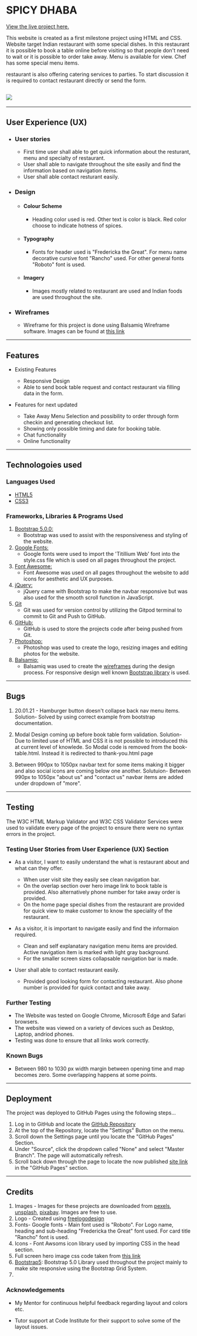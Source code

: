 # SPICY DHABA
[View the live project here.](https://rajendradanve.github.io/spicy-dhabha/index.html)

This website is created as a first milestone project using HTML and CSS. 
Website target Indian restaurant with some special dishes. In this restaurant it is possible to book a table online before visiting so that people don't need to wait or it is possible to order take away. 
Menu is available for view. Chef has some special menu items. 

restaurant is also offering catering services to parties. To start discussion it is required to contact restaurant directly or send the form. 
<h2><img src="./assets/docs/wireframe/multiscreen-spicy-dhaba.png"></h2>

--------

## User Experience (UX)

-   ### User stories
        
    - First time user shall able to get quick information about the resturant, menu and specialty of restaurant.
    - User shall able to navigate throughout the site easily and find the information based on navigation items.
    - User shall able contact resturant easily.

-   ### Design
    -   #### Colour Scheme
        -   Heading color used is red. Other text is color is black. Red color choose to indicate hotness of spices.
    -   #### Typography
        -   Fonts for header used is "Fredericka the Great". For menu name decorative cursive font "Rancho" used. For other general fonts "Roboto" font is used.
    -   #### Imagery
        -   Images mostly related to restaurant are used and Indian foods are used throughout the site.

*   ### Wireframes
    -   Wireframe for this project is done using Balsamiq Wireframe software. Images can be found at [this link](https://github.com/rajendradanve/spicy-dhabha/blob/master/Spicy-dhaba-wireframe.zip)
--------
## Features
-   Existing Features
    -   Responsive Design
    -   Able to send book table request and contact restaurant via filling data in the form.

-   Features for next updated
    -   Take Away Menu Selection and possibility to order through form checkin and generating checkout list.
    -   Showing only possible timing and date for booking table.
    -   Chat functionality
    -   Online functionality

--------
## Technologoies used

 ### Languages Used

-   [HTML5](https://en.wikipedia.org/wiki/HTML5)
-   [CSS3](https://en.wikipedia.org/wiki/Cascading_Style_Sheets) 

### Frameworks, Libraries & Programs Used

1. [Bootstrap 5.0.0:](https://getbootstrap.com/docs/5.0/getting-started/introduction/)
    - Bootstrap was used to assist with the responsiveness and styling of the website.
1. [Google Fonts:](https://fonts.google.com/)
    - Google fonts were used to import the 'Titillium Web' font into the style.css file which is used on all pages throughout the project.
1. [Font Awesome:](https://fontawesome.com/)
    - Font Awesome was used on all pages throughout the website to add icons for aesthetic and UX purposes.
1. [jQuery:](https://jquery.com/)
    - jQuery came with Bootstrap to make the navbar responsive but was also used for the smooth scroll function in JavaScript.
1. [Git](https://git-scm.com/)
    - Git was used for version control by utilizing the Gitpod terminal to commit to Git and Push to GitHub.
1. [GitHub:](https://github.com/)
    - GitHub is used to store the projects code after being pushed from Git.
1. [Photoshop:](https://www.adobe.com/ie/products/photoshop.html)
    - Photoshop was used to create the logo, resizing images and editing photos for the website.
1. [Balsamiq:](https://balsamiq.com/)
    - Balsamiq was used to create the [wireframes](https://github.com/rajendradanve/spicy-dhabha/tree/master/assets/docs/wireframe) during the design process.
 For responsive design well known [Bootstrap library](https://getbootstrap.com/)  is used.

--------
## Bugs

1. 20.01.21 - Hamburger button doesn't collapse back nav menu items.
 Solution- Solved by using correct example from bootstrap documentation.

2. Modal Design coming up before book table form validation. 
  Solution-  Due to limited use of HTML and CSS it is not possible to introduced this at current level of knowlede.
  So Modal code is removed from the book-table.html. Instead it is redirected to thank-you.html page

3.  Between 990px to 1050px navbar text for some items making it bigger and also social icons are coming below one another.
    Solutuion- Between 990px to 1050px "about us" and "contact us" navbar items are added under dropdown of "more".

--------
## Testing

The W3C HTML Markup Validator and W3C CSS Validator Services were used to validate every page of the project to ensure there were no syntax errors in the project.

### Testing User Stories from User Experience (UX) Section

-   As a visitor, I want to easily understand the what is restaurant about and what can they offer.
    -   When user visit site they easily see clean navigation bar.
    -   On the overlap section over hero image link to book table is provided. Also alternatively phone number for take away order is provided.
    -   On the home page special dishes from the restaurant are provided for quick view to make customer to know the speciality of the restaurant.

-   As a visitor, it is important to navigate easily and find the informaion required.
    -   Clean and self explanatary navigation menu items are provided. Active navigation item is marked with light gray background. 
    -   For the smaller screen sizes collapsable navigation bar is made. 

-   User shall able to contact restaurant easily.
    -   Provided good looking form for contacting restaurant. Also phone number is provided for quick contact and take away.

### Further Testing

-   The Website was tested on Google Chrome, Microsoft Edge and Safari browsers.
-   The website was viewed on a variety of devices such as Desktop, Laptop, andriod phones.
-   Testing was done to ensure that all links work correctly.

### Known Bugs

-   Between 980 to 1030 px width margin between opening time and map becomes zero. Some overlapping happens at some points.
    
--------
## Deployment

The project was deployed to GitHub Pages using the following steps...

1. Log in to GitHub and locate the [GitHub Repository](https://github.com/rajendradanve/spicy-dhabha)
2. At the top of the Repository, locate the "Settings" Button on the menu.
3. Scroll down the Settings page until you locate the "GitHub Pages" Section.
4. Under "Source", click the dropdown called "None" and select "Master Branch".
   The page will automatically refresh.
5. Scroll back down through the page to locate the now published [site link](https://rajendradanve.github.io/spicy-dhabha/) in the "GitHub Pages" section.

--------
## Credits

1. Images - Images for these projects are downloaded from [pexels](pexels.com), [unsplash](unsplash.com), [pixabay](pixabay.com). Images are free to use.
2. Logo - Created using [freelogodesign](freelogodesign.org)
3. Fonts- Google fonts - Main font used is "Roboto". For Logo name, heading and sub-heading "Fredericka the Great" font used. For card title "Rancho" font is used.
4. Icons - Font Awsoms icon library used by importing CSS in the head section.
5. Full screen hero image css code taken from [this link](https://css-tricks.com/perfect-full-page-background-image/)
6. [Bootstrap5](https://getbootstrap.com/docs/5.0/getting-started/introduction/): Bootstrap 5.0 Library used throughout the project mainly to make site responsive using the Bootstrap Grid System.
7. 

### Acknowledgements

-   My Mentor for continuous helpful feedback regarding layout and colors etc.

-   Tutor support at Code Institute for their support to solve some of the layout issues.

